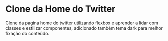 # Clone da Home do Twitter 
Clone da pagina home do twitter utilizando flexbox e aprender a lidar com classes e estilizar componentes, 
adicionado também tema dark para melhor fixação do conteúdo.

